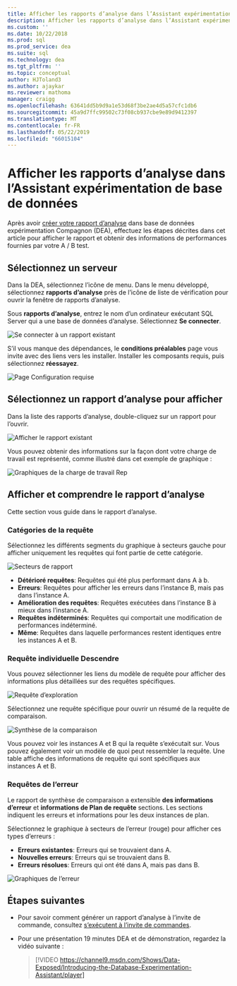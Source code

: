 ```yaml
---
title: Afficher les rapports d’analyse dans l’Assistant expérimentation de base de données pour les mises à niveau de SQL Server
description: Afficher les rapports d’analyse dans l’Assistant expérimentation de base de données
ms.custom: ''
ms.date: 10/22/2018
ms.prod: sql
ms.prod_service: dea
ms.suite: sql
ms.technology: dea
ms.tgt_pltfrm: ''
ms.topic: conceptual
author: HJToland3
ms.author: ajaykar
ms.reviewer: mathoma
manager: craigg
ms.openlocfilehash: 63641dd5b9d9a1e53d68f3be2ae4d5a57cfc1db6
ms.sourcegitcommit: 45a9d7ffc99502c73f08cb937cbe9e89d9412397
ms.translationtype: MT
ms.contentlocale: fr-FR
ms.lasthandoff: 05/22/2019
ms.locfileid: "66015104"
---
```

# <a name="view-analysis-reports-in-database-experimentation-assistant"></a>Afficher les rapports d’analyse dans l’Assistant expérimentation de base de données

Après avoir [créer votre rapport d’analyse](database-experimentation-assistant-create-report.md) dans base de données expérimentation Compagnon (DEA), effectuez les étapes décrites dans cet article pour afficher le rapport et obtenir des informations de performances fournies par votre A / B test.

## <a name="select-a-server"></a>Sélectionnez un serveur

Dans la DEA, sélectionnez l’icône de menu. Dans le menu développé, sélectionnez **rapports d’analyse** près de l’icône de liste de vérification pour ouvrir la fenêtre de rapports d’analyse.

Sous **rapports d’analyse**, entrez le nom d’un ordinateur exécutant SQL Server qui a une base de données d’analyse. Sélectionnez **Se connecter**. 

![Se connecter à un rapport existant](./media/database-experimentation-assistant-view-report/dea-view-report-connect.png)

S’il vous manque des dépendances, le **conditions préalables** page vous invite avec des liens vers les installer. Installer les composants requis, puis sélectionnez **réessayez**.

![Page Configuration requise](./media/database-experimentation-assistant-view-report/dea-view-report-prereq.png)

## <a name="select-an-analysis-report-to-view"></a>Sélectionnez un rapport d’analyse pour afficher

Dans la liste des rapports d’analyse, double-cliquez sur un rapport pour l’ouvrir.

![Afficher le rapport existant](./media/database-experimentation-assistant-view-report/dea-view-report-view-existing.png)

Vous pouvez obtenir des informations sur la façon dont votre charge de travail est représenté, comme illustré dans cet exemple de graphique :

![Graphiques de la charge de travail Rep](./media/database-experimentation-assistant-view-report/dea-view-report-workload-compare.png)

## <a name="view-and-understand-the-analysis-report"></a>Afficher et comprendre le rapport d’analyse

Cette section vous guide dans le rapport d’analyse.

### <a name="query-categories"></a>Catégories de la requête

Sélectionnez les différents segments du graphique à secteurs gauche pour afficher uniquement les requêtes qui font partie de cette catégorie.

![Secteurs de rapport](./media/database-experimentation-assistant-view-report/dea-view-report-pie-slices.png)

- **Détérioré requêtes**: Requêtes qui été plus performant dans A à b.  
- **Erreurs**: Requêtes pour afficher les erreurs dans l’instance B, mais pas dans l’instance A.  
- **Amélioration des requêtes**: Requêtes exécutées dans l’instance B à mieux dans l’instance A.  
- **Requêtes indéterminés**: Requêtes qui comportait une modification de performances indéterminé.  
- **Même**: Requêtes dans laquelle performances restent identiques entre les instances A et B.

### <a name="individual-query-drill-down"></a>Requête individuelle Descendre

Vous pouvez sélectionner les liens du modèle de requête pour afficher des informations plus détaillées sur des requêtes spécifiques.

![Requête d’exploration](./media/database-experimentation-assistant-view-report/dea-view-report-drilldown.png)

Sélectionnez une requête spécifique pour ouvrir un résumé de la requête de comparaison.

![Synthèse de la comparaison](./media/database-experimentation-assistant-view-report/dea-view-report-comparison-summary.png)

Vous pouvez voir les instances A et B qui la requête s’exécutait sur. Vous pouvez également voir un modèle de quoi peut ressembler la requête. Une table affiche des informations de requête qui sont spécifiques aux instances A et B.

### <a name="error-queries"></a>Requêtes de l’erreur

Le rapport de synthèse de comparaison a extensible **des informations d’erreur** et **informations de Plan de requête** sections. Les sections indiquent les erreurs et informations pour les deux instances de plan.

Sélectionnez le graphique à secteurs de l’erreur (rouge) pour afficher ces types d’erreurs :
- **Erreurs existantes**: Erreurs qui se trouvaient dans A.
- **Nouvelles erreurs**: Erreurs qui se trouvaient dans B.
- **Erreurs résolues**: Erreurs qui ont été dans A, mais pas dans B.

![Graphiques de l’erreur](./media/database-experimentation-assistant-view-report/dea-view-report-error-charts.png)

## <a name="next-steps"></a>Étapes suivantes

- Pour savoir comment générer un rapport d’analyse à l’invite de commande, consultez [s’exécutent à l’invite de commandes](database-experimentation-assistant-run-command-prompt.md).

- Pour une présentation 19 minutes DEA et de démonstration, regardez la vidéo suivante :

  > [!VIDEO https://channel9.msdn.com/Shows/Data-Exposed/Introducing-the-Database-Experimentation-Assistant/player]
